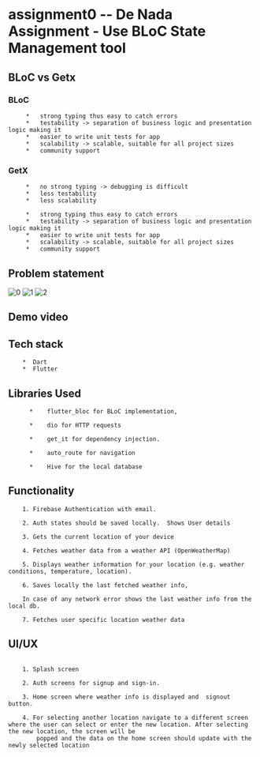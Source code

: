 # assignment0 -- De Nada Assignment - Use BLoC State Management tool

##   BLoC vs Getx

###   BLoC

```
     *   strong typing thus easy to catch errors 
     *   testability -> separation of business logic and presentation logic making it
     *   easier to write unit tests for app
     *   scalability -> scalable, suitable for all project sizes
     *   community support
```

###   GetX

```
     *   no strong typing -> debugging is difficult
     *   less testability
     *   less scalability
```

```
     *   strong typing thus easy to catch errors 
     *   testability -> separation of business logic and presentation logic making it
     *   easier to write unit tests for app
     *   scalability -> scalable, suitable for all project sizes
     *   community support
```

##  Problem statement

![0](https://github.com/ajayg51/assignment0/assets/60037249/77c0a12d-3653-4540-a634-33c404a07947)
![1](https://github.com/ajayg51/assignment0/assets/60037249/265a4b42-e4bd-4427-a7bd-796f2d1b8bab)
![2](https://github.com/ajayg51/assignment0/assets/60037249/cbed2fb1-f7b5-4467-aab5-6ae449ab153d)


##  Demo video


## Tech stack
```
    *  Dart
    *  Flutter
```

##  Libraries Used
```
      *    flutter_bloc for BLoC implementation, 

      *    dio for HTTP requests

      *    get_it for dependency injection. 

      *    auto_route for navigation   

      *    Hive for the local database 

```

##   Functionality
```
    1. Firebase Authentication with email. 

    2. Auth states should be saved locally.  Shows User details

    3. Gets the current location of your device 

    4. Fetches weather data from a weather API (OpenWeatherMap)

    5. Displays weather information for your location (e.g. weather conditions, temperature, location). 

    6. Saves locally the last fetched weather info, 

    In case of any network error shows the last weather info from the local db. 

    7. Fetches user specific location weather data

```

##    UI/UX
```

    1. Splash screen 

    2. Auth screens for signup and sign-in. 

    3. Home screen where weather info is displayed and  signout button. 

    4. For selecting another location navigate to a different screen where the user can select or enter the new location. After selecting the new location, the screen will be
        popped and the data on the home screen should update with the newly selected location
```





